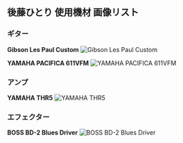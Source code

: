## 後藤ひとり 使用機材 画像リスト

### ギター
**Gibson Les Paul Custom**
![Gibson Les Paul Custom](https://static.gibson.com/product-images/Custom/CUSZJG839/Ebony/front-5k.png)

**YAMAHA PACIFICA 611VFM**
![YAMAHA PACIFICA 611VFM](https://uk.yamaha.com/en/files/pacifica-611-flamed-maple-top_1200x480_a745c11739c9f80a4a81ca5a8a1de7a9.jpg)

### アンプ
**YAMAHA THR5**
![YAMAHA THR5](https://usa.yamaha.com/products/musical_instruments/guitars_basses/amps_accessories/thr/classic-gallery/500x500/thr5_600_001.jpg)

### エフェクター
**BOSS BD-2 Blues Driver**
![BOSS BD-2 Blues Driver](https://static.roland.com/products/bd-2/features/images/bd-2_features_1_mb.jpg) 